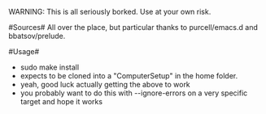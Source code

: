 WARNING: This is all seriously borked. Use at your own risk.

#Sources#
All over the place, but particular thanks to purcell/emacs.d and bbatsov/prelude.

#Usage#
* sudo make install
* expects to be cloned into a "ComputerSetup" in the home folder.
* yeah, good luck actually getting the above to work
* you probably want to do this with --ignore-errors on a very specific target and hope it works
